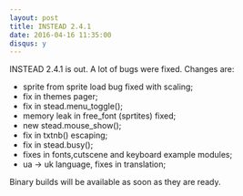 ```yaml
---
layout: post
title: INSTEAD 2.4.1
date: 2016-04-16 11:35:00
disqus: y
---
```

INSTEAD 2.4.1 is out. A lot of bugs were fixed. Changes are:

  * sprite from sprite load bug fixed with scaling;
  * fix in themes pager;
  * fix in stead.menu_toggle();
  * memory leak in free_font (sprtites) fixed;
  * new stead.mouse_show();
  * fix in txtnb() escaping;
  * fix in stead.busy();
  * fixes in fonts,cutscene and keyboard example modules;
  * ua -> uk language, fixes in translation;

Binary builds will be available as soon as they are ready.
